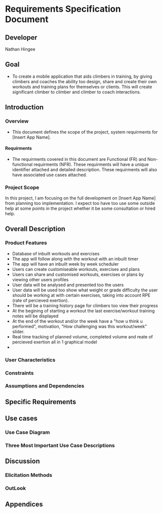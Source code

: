 # Requirements Specification Document

## Developer
Nathan Hingee

## Goal
- To create a mobile application that aids climbers in training, by giving climbers and coaches the ability too design, share and create their own workouts and training plans for themselves or clients. This will create  significant climber to climber and climber to coach interactions.

## Introduction
### Overview
- This document defines the scope of the project, system requirments for [Insert App Name].
  
#### Requirments
- The requirments covered in this document are Functional (FR) and Non-functional requirments (NFR). These requirments will have a unique identifier attached and detailed description. These requirments will also have associated use cases attached.


### Project Scope
In this project, I am focusing on the full development on [Insert App Name] from planning too implementation. I expect too have too use some outside help at some points in the project whether it be some consultation or hired help.

## Overall Description
### Product Features
- Database of inbuilt workouts and exercises
- The app will follow along with the workout with an inbuilt timer
- The app will have an inbuilt week by week scheduler
- Users can create customiseable workouts, exercises and plans
- Users can share and customised workouts, exercises or plans by viewing other users profiles
- User data will be analysed and presented too the users
- User data will be used too show what weight or grade difficulty the user should be working at with certain exercises, taking into account RPE (rate of percieved exertion).
- There will be a training history page for climbers too view their progress
- At the begining of starting a workout the last exercise/workout training notes will be displayed
- At the end of the workout and/or the week have a "how u think u performed", motivation, "How challenging was this workout/week" slider.
- Real time tracking of planned volume, completed volume and reate of percieved exertion all in 1 graphical model
- 

### User Characteristics

### Constraints

### Assumptions and Dependencies

## Specific Requirements

## Use cases
### Use Case Diagram

### Three Most Important Use Case Descriptions

## Discussion
### Elicitation Methods

### OutLook

## Appendices
